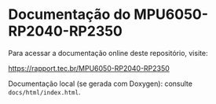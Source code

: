 # Documentação do MPU6050-RP2040-RP2350

Para acessar a documentação online deste repositório, visite:

https://rapport.tec.br/MPU6050-RP2040-RP2350

Documentação local (se gerada com Doxygen): consulte `docs/html/index.html`.
